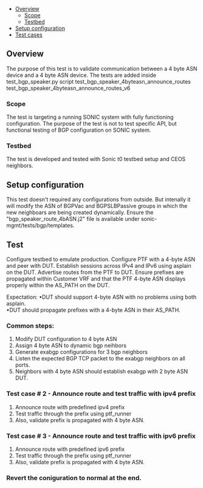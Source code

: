 - [Overview](#overview)
    - [Scope](#scope)
    - [Testbed](#testbed)
- [Setup configuration](#setup-configuration)
- [Test cases](#test-cases)

## Overview
The purpose of this test is to validate communication between a 4 byte ASN device and a 4 byte ASN device.
The tests are added inside test_bgp_speaker.py script
test_bgp_speaker_4byteasn_announce_routes
test_bgp_speaker_4byteasn_announce_routes_v6
### Scope
The test is targeting a running SONIC system with fully functioning configuration. The purpose of the test is not to test specific API, but functional testing of BGP configuration on SONIC system.

### Testbed
The test is developed and tested with Sonic t0 testbed setup and CEOS neighbors.

## Setup configuration
This test doesn't required any configurations from outside. But intenally it will modify the ASN of BGPVac and BGPSLBPassive groups in which the new neighboars are being created dynamically. Ensure the "bgp_speaker_route_4bASN.j2" file is available under sonic-mgmt/tests/bgp/templates.

## Test
Configure testbed to emulate production.
Configure PTF with a 4-byte ASN and peer with DUT.
Establish sessions across IPv4 and IPv6 using asplain on the DUT.
Advertise routes from the PTF to DUT.
Ensure prefixes are propagated within Customer VRF 
and that the PTF 4-byte ASN displays properly within the AS_PATH on the DUT.


Expectation:
•DUT should support 4-byte ASN with no problems using both asplain.    
•DUT should propagate prefixes with a 4-byte ASN in their AS_PATH.
### Common steps:
1. Modify DUT configuration to 4 byte ASN
2. Assign 4 byte ASN to dynamic bgp neihbors
3. Generate exabgp configurations for 3 bgp neighbors
4. Listen the expected BGP TCP packet to the exabgp neighbors on all ports. 
5. Neighbors with 4 byte ASN should establish exabgp with 2 byte ASN DUT.

### Test case # 2 - Announce route and test traffic with ipv4 prefix
1. Announce route with predefined ipv4 prefix 
2. Test traffic through the prefix using ptf_runner
3. Also, validate prefix is propagated with 4 byte ASN.

### Test case # 3 - Announce route and test traffic with ipv6 prefix
1. Announce route with predefined ipv6 prefix
2. Test traffic through the prefix using ptf_runner
3. Also, validate prefix is propagated with 4 byte ASN.

### Revert the coniguration to normal at the end.
